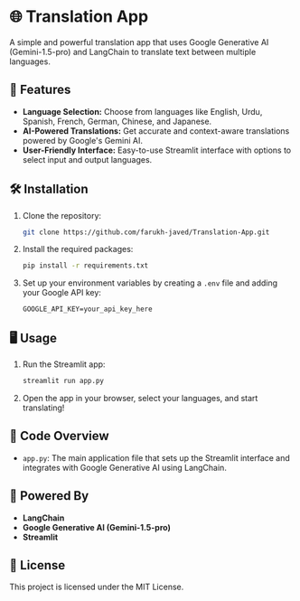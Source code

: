 # 🌐 Translation App

A simple and powerful translation app that uses Google Generative AI (Gemini-1.5-pro) and LangChain to translate text between multiple languages.

## 🚀 Features

- **Language Selection:** Choose from languages like English, Urdu, Spanish, French, German, Chinese, and Japanese.
- **AI-Powered Translations:** Get accurate and context-aware translations powered by Google's Gemini AI.
- **User-Friendly Interface:** Easy-to-use Streamlit interface with options to select input and output languages.

## 🛠️ Installation

1. Clone the repository:
   ```bash
   git clone https://github.com/farukh-javed/Translation-App.git
   ```
2. Install the required packages:
   ```bash
   pip install -r requirements.txt
   ```
3. Set up your environment variables by creating a `.env` file and adding your Google API key:
   ```
   GOOGLE_API_KEY=your_api_key_here
   ```

## 🖥️ Usage

1. Run the Streamlit app:
   ```bash
   streamlit run app.py
   ```
2. Open the app in your browser, select your languages, and start translating!

## 📄 Code Overview

- `app.py`: The main application file that sets up the Streamlit interface and integrates with Google Generative AI using LangChain.

## 🤖 Powered By

- **LangChain**
- **Google Generative AI (Gemini-1.5-pro)**
- **Streamlit**

## 📝 License

This project is licensed under the MIT License.

